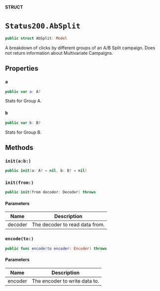 **STRUCT**

# `Status200.AbSplit`

```swift
public struct AbSplit: Model
```

A breakdown of clicks by different groups of an A/B Split campaign. Does not return information about Multivariate Campaigns.

## Properties
### `a`

```swift
public var a: A?
```

Stats for Group A.

### `b`

```swift
public var b: B?
```

Stats for Group B.

## Methods
### `init(a:b:)`

```swift
public init(a: A? = nil, b: B? = nil)
```

### `init(from:)`

```swift
public init(from decoder: Decoder) throws
```

#### Parameters

| Name | Description |
| ---- | ----------- |
| decoder | The decoder to read data from. |

### `encode(to:)`

```swift
public func encode(to encoder: Encoder) throws
```

#### Parameters

| Name | Description |
| ---- | ----------- |
| encoder | The encoder to write data to. |
